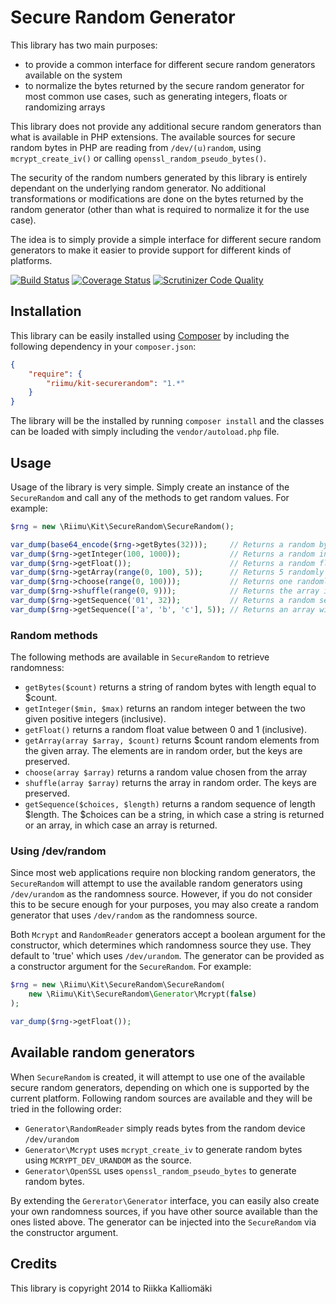 # Secure Random Generator #

This library has two main purposes:

  * to provide a common interface for different secure random generators
    available on the system
  * to normalize the bytes returned by the secure random generator for most
    common use cases, such as generating integers, floats or randomizing arrays

This library does not provide any additional secure random generators than what
is available in PHP extensions. The available sources for secure random bytes
in PHP are reading from `/dev/(u)random`, using `mcrypt_create_iv()` or calling
`openssl_random_pseudo_bytes()`.

The security of the random numbers generated by this library is entirely
dependant on the underlying random generator. No additional transformations or
modifications are done on the bytes returned by the random generator (other than
what is required to normalize it for the use case).

The idea is to simply provide a simple interface for different secure random
generators to make it easier to provide support for different kinds of
platforms.

[![Build Status](https://travis-ci.org/Riimu/Kit-SecureRandom.svg?branch=master)](https://travis-ci.org/Riimu/Kit-SecureRandom)
[![Coverage Status](https://coveralls.io/repos/Riimu/Kit-SecureRandom/badge.png)](https://coveralls.io/r/Riimu/Kit-SecureRandom)
[![Scrutinizer Code Quality](https://scrutinizer-ci.com/g/Riimu/Kit-SecureRandom/badges/quality-score.png?b=master)](https://scrutinizer-ci.com/g/Riimu/Kit-SecureRandom/?branch=master)

## Installation ##

This library can be easily installed using [Composer](http://getcomposer.org/)
by including the following dependency in your `composer.json`:

```json
{
    "require": {
        "riimu/kit-securerandom": "1.*"
    }
}
```

The library will be the installed by running `composer install` and the classes
can be loaded with simply including the `vendor/autoload.php` file.

## Usage ##

Usage of the library is very simple. Simply create an instance of the
`SecureRandom` and call any of the methods to get random values. For example:

```php
$rng = new \Riimu\Kit\SecureRandom\SecureRandom();

var_dump(base64_encode($rng->getBytes(32)));     // Returns a random byte string
var_dump($rng->getInteger(100, 1000));           // Returns a random integer between 100 and 1000
var_dump($rng->getFloat());                      // Returns a random float between 0 and 1
var_dump($rng->getArray(range(0, 100), 5));      // Returns 5 randomly selected elements from the array
var_dump($rng->choose(range(0, 100)));           // Returns one randomly chosen value from the array
var_dump($rng->shuffle(range(0, 9)));            // Returns the array in random order
var_dump($rng->getSequence('01', 32));           // Returns a random sequence of 0s and 1s with length of 32
var_dump($rng->getSequence(['a', 'b', 'c'], 5)); // Returns an array with 5 elements randomly chosen from 'a', 'b', and 'c'
```

### Random methods ###

The following methods are available in `SecureRandom` to retrieve randomness:

  * `getBytes($count)` returns a string of random bytes with length equal to
    $count.
  * `getInteger($min, $max)` returns an random integer between the two given
    positive integers (inclusive).
  * `getFloat()` returns a random float value between 0 and 1 (inclusive).
  * `getArray(array $array, $count)` returns $count random elements from the
    given array. The elements are in random order, but the keys are preserved.
  * `choose(array $array)` returns a random value chosen from the array
  * `shuffle(array $array)` returns the array in random order. The keys are
    preserved.
  * `getSequence($choices, $length)` returns a random sequence of length
    $length. The $choices can be a string, in which case a string is returned
    or an array, in which case an array is returned.

### Using /dev/random ###

Since most web applications require non blocking random generators, the
`SecureRandom` will attempt to use the available random generators using
`/dev/urandom` as the randomness source. However, if you do not consider this
to be secure enough for your purposes, you may also create a random generator
that uses `/dev/random` as the randomness source.

Both `Mcrypt` and `RandomReader` generators accept a boolean argument for the
constructor, which determines which randomness source they use. They default to
'true' which uses `/dev/urandom`. The generator can be provided as a
constructor argument for the `SecureRandom`. For example:

```php
$rng = new \Riimu\Kit\SecureRandom\SecureRandom(
    new \Riimu\Kit\SecureRandom\Generator\Mcrypt(false)
);

var_dump($rng->getFloat());
```

## Available random generators ##

When `SecureRandom` is created, it will attempt to use one of the available
secure random generators, depending on which one is supported by the current
platform. Following random sources are available and they will be tried in the
following order:

  * `Generator\RandomReader` simply reads bytes from the random device
    `/dev/urandom`
  * `Generator\Mcrypt` uses `mcrypt_create_iv` to generate random bytes using
    `MCRYPT_DEV_URANDOM` as the source.
  * `Generator\OpenSSL` uses `openssl_random_pseudo_bytes` to generate random
    bytes.

By extending the `Gererator\Generator` interface, you can easily also create
your own randomness sources, if you have other source available than the ones
listed above. The generator can be injected into the `SecureRandom` via the
constructor argument.

## Credits ##

This library is copyright 2014 to Riikka Kalliomäki

